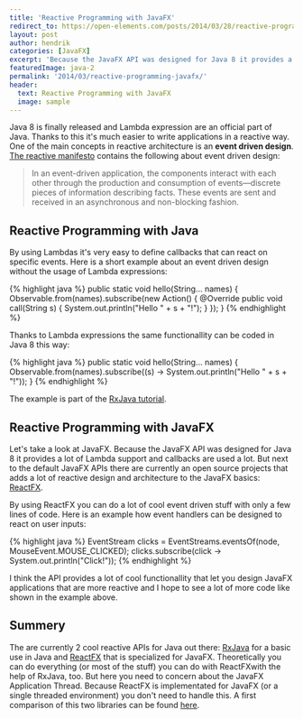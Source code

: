 ```yaml
---
title: 'Reactive Programming with JavaFX'
redirect_to: https://open-elements.com/posts/2014/03/28/reactive-programming-with-javafx/
layout: post
author: hendrik
categories: [JavaFX]
excerpt: 'Because the JavaFX API was designed for Java 8 it provides a lot of Lambda support and callbacks are used a lot. But next to the default JavaFX APIs there are currently an open source projects that adds a lot of reactive design and architecture to the JavaFX basics: ReactFX.'
featuredImage: java-2
permalink: '2014/03/reactive-programming-javafx/'
header:
  text: Reactive Programming with JavaFX
  image: sample
---
```

Java 8 is finally released and Lambda expression are an official part of Java. Thanks to this it's much easier to write applications in a reactive way. One of the main concepts in reactive architecture is an __event driven design__. [The reactive manifesto](http://www.reactivemanifesto.org/) contains the following about event driven design:

> In an event-driven application, the components interact with each other through the production and consumption of events—discrete pieces of information describing facts. These events are sent and received in an asynchronous and non-blocking fashion.

## Reactive Programming with Java

By using Lambdas it's very easy to define callbacks that can react on specific events. Here is a short example about an event driven design without the usage of Lambda expressions:

{% highlight java %}
public static void hello(String... names) {
    Observable.from(names).subscribe(new Action<String>() {
        @Override
        public void call(String s) {
            System.out.println("Hello " + s + "!");
        }
    });
}
{% endhighlight %}

Thanks to Lambda expressions the same functionallity can be coded in Java 8 this way:

{% highlight java %}
public static void hello(String... names) {
    Observable.from(names).subscribe((s) -> System.out.println("Hello " + s + "!"));
}
{% endhighlight %}

The example is part of the [RxJava tutorial](https://github.com/Netflix/RxJava/wiki/Getting-Started).

## Reactive Programming with JavaFX

Let's take a look at JavaFX. Because the JavaFX API was designed for Java 8 it provides a lot of Lambda support and callbacks are used a lot. But next to the default JavaFX APIs there are currently an open source projects that adds a lot of reactive design and architecture to the JavaFX basics: [ReactFX](https://github.com/TomasMikula/ReactFX).

By using ReactFX you can do a lot of cool event driven stuff with only a few lines of code. Here is an example how event handlers can be designed to react on user inputs:

{% highlight java %}
EventStream<MouseEvent> clicks = EventStreams.eventsOf(node, MouseEvent.MOUSE_CLICKED);
clicks.subscribe(click -> System.out.println("Click!"));
{% endhighlight %}

I think the API provides a lot of cool functionallity that let you design JavaFX applications that are more reactive and I hope to see a lot of more code like shown in the example above.

## Summery

The are currently 2 cool reactive APIs for Java out there: [RxJava](https://github.com/Netflix/RxJava/wiki/Getting-Started) for a basic use in Java and [ReactFX](https://github.com/TomasMikula/ReactFX) that is specialized for JavaFX. Theoretically you can do everything (or most of the stuff) you can do with ReactFXwith the help of RxJava, too. But here you need to concern about the JavaFX Application Thread. Because ReactFX is implementated for JavaFX (or a single threaded environment) you don't need to handle this. A first comparison of this two libraries can be found [here](https://gist.github.com/timyates/fd6904dcca366d50729c#comment-1198536).
